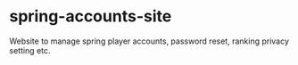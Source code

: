 spring-accounts-site
====================

Website to manage spring player accounts, password reset, ranking privacy setting etc.
